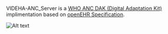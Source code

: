 
VIDEHA-ANC_Server is a [WHO ANC DAK  (Digital Adaptation Kit)](https://www.who.int/publications/i/item/9789241549912) implimentation based on [openEHR Specification](https://www.openehr.org/).

![Alt text](https://specifications.openehr.org/releases/BASE/latest/architecture_overview/diagrams/openehr_block_diagram_detailed.svg "openEHR Specification")
